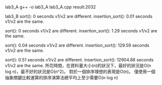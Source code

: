 lab3_A
g++ -o lab3_A lab3_A.cpp
result:2032


lab3_B
sort(): 0 seconds
v1/v2 are different.
insertion_sort(): 0.01 seconds
v1/v2 are the same.

sort(): 0 seconds
v1/v2 are different.
insertion_sort(): 1.29 seconds
v1/v2 are the same.

sort(): 0.04 seconds
v1/v2 are different.
insertion_sort(): 129.59 seconds
v1/v2 are the same.

sort(): 0.51 seconds
v1/v2 are different.
insertion_sort(): 12904.88 seconds
v1/v2 are the same.
所花時間，在資料量大小(n)的狀況下，最好的狀況是O(n log n)，最不好的狀況是O(n^2)。
對於一個排序理想的表現是O(n)。
僅使用一個抽象關鍵比較運算的排序演算法總平均上至少需要O(n log n)
